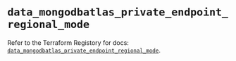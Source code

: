 # `data_mongodbatlas_private_endpoint_regional_mode`

Refer to the Terraform Registory for docs: [`data_mongodbatlas_private_endpoint_regional_mode`](https://www.terraform.io/docs/providers/mongodbatlas/d/private_endpoint_regional_mode).
